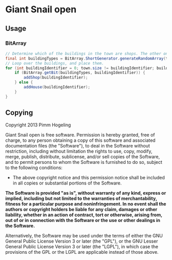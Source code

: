 # Giant Snail open

## Usage

### BitArray
```java
// Determine which of the buildings in the town are shops. The other ones are houses.
final int buildingTypes = BitArray.ShortGenerator.generateRandomArray(town.size, town.shopCount);
// Loop over the buildings, and place them.
for (int buildingIdentifier = 0; town.size != buildingIdentifier; buildingIdentifier++) {
	if (BitArray.getBit(buildingTypes, buildingIdentifier)) {
		addShop(buildingIdentifier);
	} else {
		addHouse(buildingIdentifier);
	}
}
```

## Copying

Copyright 2013 Pimm Hogeling

Giant Snail open is free software. Permission is hereby granted, free of charge, to any person obtaining a copy of this software and associated documentation files (the "Software"), to deal in the Software without restriction, including without limitation the rights to use, copy, modify, merge, publish, distribute, sublicense, and/or sell copies of the Software, and to permit persons to whom the Software is furnished to do so, subject to the following conditions:

 * The above copyright notice and this permission notice shall be included in all copies or substantial portions of the Software.

**The Software is provided "as is", without warranty of any kind, express or implied, including but not limited to the warranties of merchantability, fitness for a particular purpose and noninfringement. In no event shall the authors or copyright holders be liable for any claim, damages or other liability, whether in an action of contract, tort or otherwise, arising from, out of or in connection with the Software or the use or other dealings in the Software.**

Alternatively, the Software may be used under the terms of either the GNU General Public License Version 3 or later (the "GPL"), or the GNU Lesser General Public License Version 3 or later (the "LGPL"), in which case the provisions of the GPL or the LGPL are applicable instead of those above.
